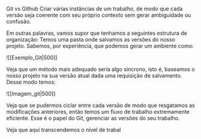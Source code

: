 Git vs Github
	Criar várias instâncias de um trabalho, de modo que cada versão seja coerente com seu próprio contexto sem gerar ambiguidade ou confusão.

Em outras palavras, vamos supor que tenhamos a seguintes estrutura de organização: Temos uma pasta onde salvamos as versões do nosso projeto. Sabemos, por experiência, que podemos gerar um ambiente como:

![[Exemplo_Git|500]]

Veja que um método mais adequado seria algo síncrono, isto é, baseamos o nosso projeto na sua versão atual dada uma requisição de salvamento. Desse modo temos:

![[Imagem_git|500]]

Veja que se pudermos ciclar entre cada versão de modo que resgatamos as modificações anteriores, então temos um fluxo de trabalho extremamente eficiente. Esse é o papel do Git, gerenciar as versões do seu trabalho.

Veja que aqui transcendemos o nível de trabal
